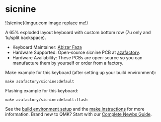# sicnine

![sicnine](imgur.com image replace me!)

A 65% exploded layout keyboard with custom bottom row (7u only and 1u/split backspace).

* Keyboard Maintainer: [Abizar Faza](https://github.com/azaffaza)
* Hardware Supported: Open-source sicnine PCB at [azafactory](https://github.com/azaffaza/azafactory).
* Hardware Availability: These PCBs are open-source so you can manufacture them by yourself or order from a factory.

Make example for this keyboard (after setting up your build environment):

    make azafactory/sicnine:default

Flashing example for this keyboard:

    make azafactory/sicnine:default:flash

See the [build environment setup](https://docs.qmk.fm/#/getting_started_build_tools) and the [make instructions](https://docs.qmk.fm/#/getting_started_make_guide) for more information. Brand new to QMK? Start with our [Complete Newbs Guide](https://docs.qmk.fm/#/newbs).